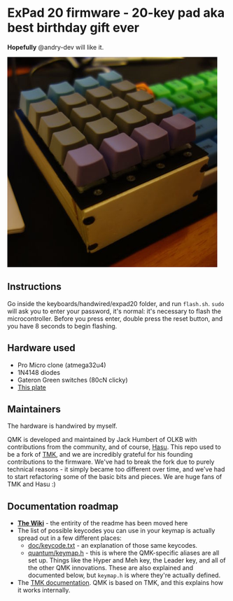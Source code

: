 # ExPad 20 firmware - 20-key pad aka best birthday gift ever

**Hopefully** @andry-dev will like it.  

![alt text](https://raw.githubusercontent.com/exentio/expad20_firm/master/expad20.jpg "ExPad20")

## Instructions
Go inside the keyboards/handwired/expad20 folder, and run `flash.sh`. `sudo` will ask you to enter your password, it's normal: it's necessary to flash the microcontroller. Before you press enter, double press the reset button, and you have 8 seconds to begin flashing.

## Hardware used
* Pro Micro clone (atmega32u4)
* 1N4148 diodes
* Gateron Green switches (80cN clicky)
* [This plate](http://www.ebay.it/itm/141643552738)

## Maintainers

The hardware is handwired by myself.

QMK is developed and maintained by Jack Humbert of OLKB with contributions from the community, and of course, [Hasu](https://github.com/tmk). This repo used to be a fork of [TMK](https://github.com/tmk/tmk_keyboard), and we are incredibly grateful for his founding contributions to the firmware. We've had to break the fork due to purely technical reasons - it simply became too different over time, and we've had to start refactoring some of the basic bits and pieces. We are huge fans of TMK and Hasu :)

## Documentation roadmap

* [**The Wiki**](https://github.com/jackhumbert/qmk_firmware/wiki) - the entirity of the readme has been moved here
* The list of possible keycodes you can use in your keymap is actually spread out in a few different places:
  * [doc/keycode.txt](doc/keycode.txt) - an explanation of those same keycodes.
  * [quantum/keymap.h](quantum/keymap.h) - this is where the QMK-specific aliases are all set up. Things like the Hyper and Meh key, the Leader key, and all of the other QMK innovations. These are also explained and documented below, but `keymap.h` is where they're actually defined.
* The [TMK documentation](doc/TMK_README.md). QMK is based on TMK, and this explains how it works internally.
